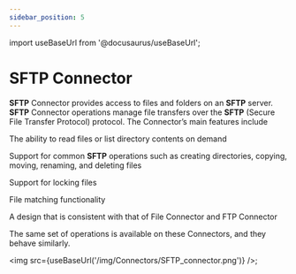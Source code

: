 ```yaml
---
sidebar_position: 5
---
```


import useBaseUrl from '@docusaurus/useBaseUrl';

# SFTP Connector 

****SFTP**** Connector provides access to files and folders on an ******SFTP****** server. ******SFTP****** Connector operations manage file transfers over the ****SFTP**** (Secure File Transfer Protocol) protocol. The Connector’s main features include

The ability to read files or list directory contents on demand

Support for common ******SFTP****** operations such as creating directories, copying, moving, renaming, and deleting files

Support for locking files

File matching functionality

A design that is consistent with that of File Connector and FTP Connector

The same set of operations is available on these Connectors, and they behave similarly.

<img src={useBaseUrl('/img/Connectors/SFTP_connector.png')} />;